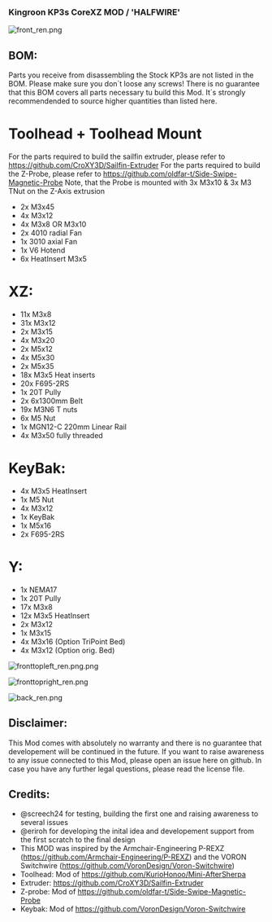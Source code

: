 ### Kingroon KP3s CoreXZ MOD / 'HALFWIRE'

![front_ren.png](https://github.com/jomettler/KP3s-coreXZ/blob/main/pictures/front_ren.png?raw=true)

## BOM: 
Parts you receive from disassembling the Stock KP3s are not listed in the BOM. Please make sure you don´t loose any screws!
There is no guarantee that this BOM covers all parts necessary tu build this Mod. It´s strongly recommendended to source higher quantities than listed here.

# Toolhead + Toolhead Mount
For the parts required to build the sailfin extruder, please refer to https://github.com/CroXY3D/Sailfin-Extruder
For the parts required to build the Z-Probe, please refer to https://github.com/oldfar-t/Side-Swipe-Magnetic-Probe Note, that the Probe is mounted with 3x M3x10 & 3x M3 TNut on the Z-Axis extrusion

- 2x M3x45
- 4x M3x12
- 4x M3x8 OR M3x10
- 2x 4010 radial Fan
- 1x 3010 axial Fan
- 1x V6 Hotend
- 6x HeatInsert M3x5

# XZ:
- 11x M3x8
- 31x M3x12
- 2x M3x15
- 4x M3x20
- 2x M5x12
- 4x M5x30
- 2x M5x35 
- 18x M3x5 Heat inserts
- 20x F695-2RS
- 1x 20T	Pully	
- 2x 6x1300mm Belt
- 19x M3N6 T nuts
- 6x M5 Nut	
- 1x MGN12-C 220mm Linear Rail
- 4x M3x50 fully threaded

# KeyBak:
- 4x M3x5 HeatInsert
- 1x M5 Nut
- 4x M3x12
- 1x KeyBak
- 1x M5x16
- 2x F695-2RS

# Y:
- 1x NEMA17
- 1x 20T Pully
- 17x M3x8
- 12x M3x5 HeatInsert
- 2x M3x12
- 1x M3x15
- 4x M3x16 (Option TriPoint Bed)
- 4x M3x12 (Option orig. Bed)

![fronttopleft_ren.png.png](https://github.com/jomettler/KP3s-coreXZ/blob/main/pictures/fronttopleft_ren.png?raw=true)

![fronttopright_ren.png](https://github.com/jomettler/KP3s-coreXZ/blob/main/pictures/fronttopright_ren.png?raw=true)

![back_ren.png](https://github.com/jomettler/KP3s-coreXZ/blob/main/pictures/back_ren.png?raw=true)

## Disclaimer:
This Mod comes with absolutely no warranty and there is no guarantee that developement will be continued in the future. If you want to raise awareness to any issue connected to this Mod, please open an issue here on github. In case you have any further legal questions, please read the license file.

## Credits:
- @screech24 for testing, building the first one and raising awareness to several issues 
- @eriroh for developing the inital idea and developement support from the first scratch to the final design
- This MOD was inspired by the Armchair-Engineering P-REXZ (https://github.com/Armchair-Engineering/P-REXZ) and the VORON Switchwire (https://github.com/VoronDesign/Voron-Switchwire)
- Toolhead: Mod of https://github.com/KurioHonoo/Mini-AfterSherpa
- Extruder: https://github.com/CroXY3D/Sailfin-Extruder
- Z-probe: Mod of https://github.com/oldfar-t/Side-Swipe-Magnetic-Probe
- Keybak: Mod of https://github.com/VoronDesign/Voron-Switchwire
